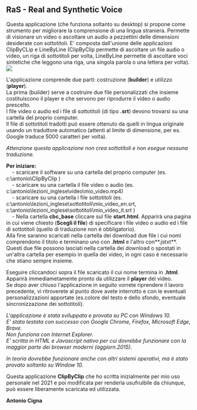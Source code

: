 
RaS - Real and Synthetic Voice
------------------------------

Questa applicazione (che funziona soltanto su desktop) si propone come strumento per migliorare la comprensione di una lingua straniera.
Permette di visionare un video o ascoltare un audio a pezzettini delle dimensioni desiderate con sottotitoli.
E' composta dall'unione delle applicazioni ClipByCLip e LineByLine
(ClipByClip permette di ascoltare un file audio o video, un riga di sottotitoli per volta,
 LineByLine permette di ascoltare voci sintetiche che leggono una riga, una singola parola o una lettera per volta). 
![](4_it_select_only_1_line.png)

L'applicazione comprende due parti: costruzione (**builder**) e utilizzo (**player**).  
La prima (builder) serve a costruire due file personalizzati che insieme costituiscono il player e che servono per riprodurre il video o audio prescelto.  
I file video o audio ed i file di sottotitoli (di tipo **.srt**) devono trovarsi su una cartella del proprio computer.  
Il file di sottotitoli tradotti può essere ottenuto da quelli in lingua originale usando un traduttore automatico (attenti al limite di dimensione, per es. Google traduce 5000 caratteri per volta).

_Attenzione questa applicazione non crea sottotitoli e non esegue nessuna traduzione._

**Per iniziare:**  
    - scaricare il software su una cartella del proprio computer (es. c:\\antonio\\ClipByClip )  
    - scaricare su una cartella il file video o audio (es. c:\\antonio\\lezioni\_inglese\\video\\mio\_video.mp4)  
    - scaricare su una cartella i file sottotitoli (es. c:\\antonio\\lezioni\_inglese\\sottotitoli\\mio\_video\_en.srt, c:\\antonio\\lezioni\_inglese\\sottotitoli\\mio\_video\_it.srt )  
    - Nella cartella **cbc\_base** cliccare sul file **start.html**. Apparirà una pagina in cui viene chiesto (**Scegli il file**) di specificare i file video o audio ed i file di sottotitoli (quello di traduzione non è obbligatorio).  
Alla fine saranno scaricati nella cartella dei download due file i cui nomi comprendono il titolo e terminano uno con **.html** e l'altro con**.jstxt**.  
Questi due file possono lasciati nella cartella dei download o spostati in un'altra cartella per esempio in quella dei video, in ogni caso è necessario che stiano sempre insieme.  
  
Eseguire cliccandoci sopra il file scaricato il cui nome termina in **.html**.  
Apparirà immediametamente pronto da utilizzare il **player** del video.  
Se dopo aver chiuso l'applicazione in seguito vorrete riprendere il lavoro precedente, vi ritroverete al punto dove avete interrotto e con le eventuali personalizzazioni apportate (es.colore del testo e dello sfondo, eventuale sincronizzazione dei sottotitoli).

_L'applicazione è stata sviluppata e provata su PC con Windows 10.  
E' stata testata con successo con Google Chrome, Firefox, Microsoft Edge, Brave.  
Non funziona con Internet Explorer.  
E' scritta in HTML e Javascript nativo per cui dovrebbe funzionare con la maggior parte dei browser moderni (aggiorn.2015)._

_In teoria dovrebbe funzionare anche con altri sistemi operativi, ma è stato provato soltanto su Window 10._

Questa applicazione **ClipByClip** che ho scritta inizialmente per mio uso personale nel 2021 e poi modificata per renderla usufruibile da chiunque,  
può essere liberamente scaricata ed utilizzata.  
  
**Antonio Cigna**